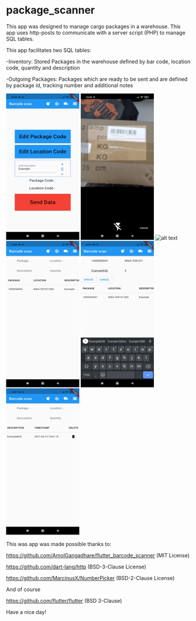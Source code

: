 # package_scanner

This app was designed to manage cargo packages in a warehouse. This app uses http-posts to communicate with a server script (PHP) to manage SQL tables.

This app facilitates two SQL tables:

-Inventory: Stored Packages in the warehouse defined by bar code, location code, quantity and description

-Outgoing Packages: Packages which are ready to be sent and are defined by package id, tracking number and additional notes


<img src="https://github.com/Ethernull/flutter_package_management_scanner/blob/master/screenshots/create_entry0.jpg" alt="alt text" width="200" height="400">
<img src="https://github.com/Ethernull/flutter_package_management_scanner/blob/master/screenshots/scan_barcode.jpg" alt="alt text" width="200" height="400">
<img src="https://github.com/Ethernull/flutter_package_management_scanner/blob/master/screenshots/create_entry1" alt="alt text" width="200" height="400">
<img src="https://github.com/Ethernull/flutter_package_management_scanner/blob/master/screenshots/view_table.jpg" alt="alt text" width="200" height="400">
<img src="https://github.com/Ethernull/flutter_package_management_scanner/blob/master/screenshots/update.jpg" alt="alt text" width="200" height="400">
<img src="https://github.com/Ethernull/flutter_package_management_scanner/blob/master/screenshots/delete.jpg" alt="alt text" width="200" height="400">


This was app was made possible thanks to:

https://github.com/AmolGangadhare/flutter_barcode_scanner (MIT License)

https://github.com/dart-lang/http (BSD-3-Clause License)

https://github.com/MarcinusX/NumberPicker (BSD-2-Clause License)

And of course

https://github.com/flutter/flutter (BSD 3-Clause)


Have a nice day!



